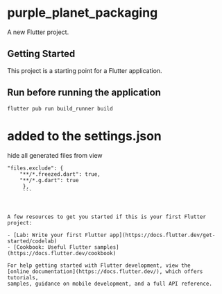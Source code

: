 # purple_planet_packaging

A new Flutter project.

## Getting Started

This project is a starting point for a Flutter application.

## Run before running the application
```flutter pub run build_runner build ```



# added to the settings.json
hide all generated files from view
```  
"files.exclude": {
    "**/*.freezed.dart": true,
    "**/*.g.dart": true
     },
     ```



A few resources to get you started if this is your first Flutter project:

- [Lab: Write your first Flutter app](https://docs.flutter.dev/get-started/codelab)
- [Cookbook: Useful Flutter samples](https://docs.flutter.dev/cookbook)

For help getting started with Flutter development, view the
[online documentation](https://docs.flutter.dev/), which offers tutorials,
samples, guidance on mobile development, and a full API reference.
